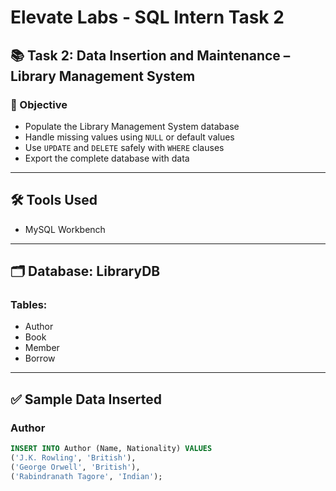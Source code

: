 # Elevate Labs - SQL Intern Task 2

## 📚 Task 2: Data Insertion and Maintenance – Library Management System

### 🎯 Objective

- Populate the Library Management System database
- Handle missing values using `NULL` or default values
- Use `UPDATE` and `DELETE` safely with `WHERE` clauses
- Export the complete database with data

---

## 🛠️ Tools Used

- MySQL Workbench

---

## 🗂️ Database: LibraryDB

### Tables:
- Author
- Book
- Member
- Borrow

---

## ✅ Sample Data Inserted

### Author

```sql
INSERT INTO Author (Name, Nationality) VALUES 
('J.K. Rowling', 'British'),
('George Orwell', 'British'),
('Rabindranath Tagore', 'Indian');
